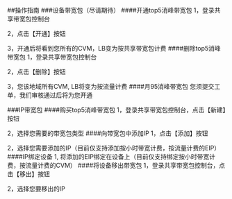 ##操作指南
###设备带宽包（尽请期待）
####开通top5消峰带宽包
1，登录共享带宽包控制台

2，点击【开通】按钮

3，开通后将看到您所有的CVM，LB变为按共享带宽包计费
####删除top5消峰带宽包
1，登录共享带宽包控制台

2，点击【删除】按钮

3，您该地域所有CVM, LB将变为按流量计费
####月95消峰带宽包
您须提交工单，我们审核通过后将为您开通

###IP带宽包
####购买top5消峰带宽包
1，登录共享带宽包控制台，点击【新建】按钮

2，选择您需要的带宽包类型
####向带宽包中添加IP
1，点击【添加】按钮

2，选择您需要添加的IP（目前仅支持添加按小时带宽计费，按流量计费的EIP）
####IP绑定设备
1, 将添加的EIP绑定在设备上（目前仅支持绑定按小时带宽计费，按流量计费的CVM）
####将设备移出带宽包
1，登录共享带宽包控制台，点击【移出】按钮

2，选择您要移出的IP